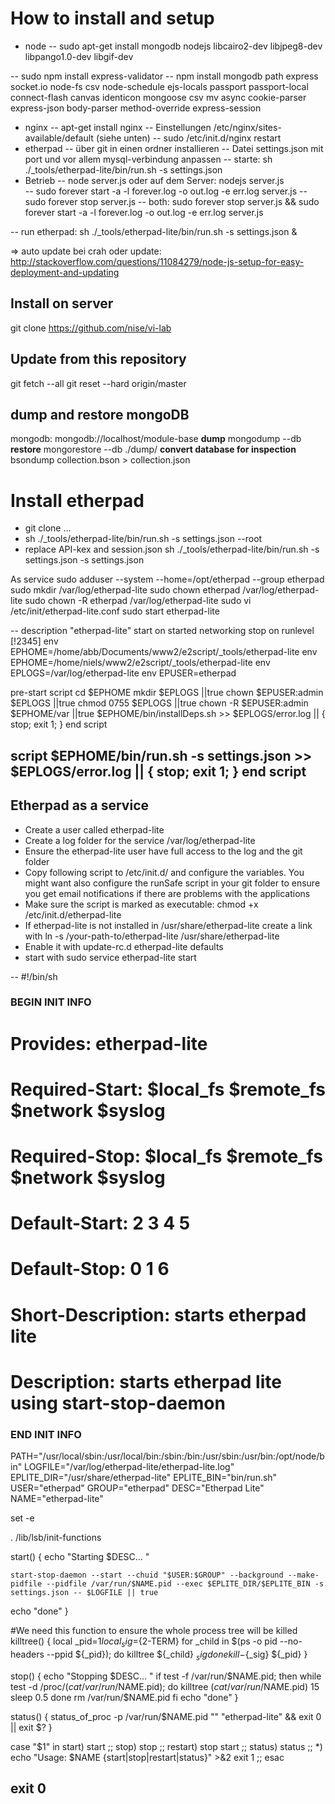 # How to install and setup
- node 
-- sudo apt-get install mongodb nodejs libcairo2-dev libjpeg8-dev libpango1.0-dev libgif-dev

-- sudo npm install express-validator
-- npm install mongodb path express socket.io node-fs csv node-schedule ejs-locals passport passport-local connect-flash canvas identicon mongoose csv mv async cookie-parser express-json body-parser method-override express-session
- nginx
-- apt-get install nginx
-- Einstellungen /etc/nginx/sites-available/default  (siehe unten)
-- sudo /etc/init.d/nginx restart
- etherpad
-- über git in einen ordner installieren
-- Datei settings.json mit port und vor allem mysql-verbindung anpassen
-- starte: sh ./_tools/etherpad-lite/bin/run.sh -s settings.json
- Betrieb
-- node server.js   oder auf dem Server: nodejs server.js  
--  sudo forever start -a -l forever.log -o out.log -e err.log server.js
-- sudo forever stop server.js
-- both: sudo forever stop server.js && sudo forever start -a -l forever.log -o out.log -e err.log server.js

-- run etherpad: sh ./_tools/etherpad-lite/bin/run.sh -s settings.json &

=> auto update bei crah oder update: http://stackoverflow.com/questions/11084279/node-js-setup-for-easy-deployment-and-updating


## Install on server
git clone https://github.com/nise/vi-lab

## Update from this repository
git fetch --all
git reset --hard origin/master

## dump and restore mongoDB
mongodb: mongodb://localhost/module-base
**dump**
mongodump --db <application name>
**restore**
mongorestore --db <application name> ./dump/<application name>
**convert database for inspection**
bsondump collection.bson > collection.json


# Install etherpad
- git clone ...
- sh ./_tools/etherpad-lite/bin/run.sh -s settings.json --root
- replace API-kex and session.json
sh ./_tools/etherpad-lite/bin/run.sh -s settings.json -s settings.json

As service
sudo adduser --system --home=/opt/etherpad --group etherpad
sudo mkdir /var/log/etherpad-lite
sudo chown etherpad /var/log/etherpad-lite
sudo chown -R etherpad /var/log/etherpad-lite
sudo vi /etc/init/etherpad-lite.conf
sudo start etherpad-lite

--
description "etherpad-lite"
start on started networking
stop on runlevel [!2345]
env EPHOME=/home/abb/Documents/www2/e2script/_tools/etherpad-lite
env EPHOME=/home/niels/www2/e2script/_tools/etherpad-lite
env EPLOGS=/var/log/etherpad-lite
env EPUSER=etherpad


pre-start script
    cd $EPHOME
    mkdir $EPLOGS                              ||true
    chown $EPUSER:admin $EPLOGS                ||true
    chmod 0755 $EPLOGS                         ||true
    chown -R $EPUSER:admin $EPHOME/var         ||true
    $EPHOME/bin/installDeps.sh >> $EPLOGS/error.log || { stop; exit 1; }
end script

script
	$EPHOME/bin/run.sh -s settings.json >> $EPLOGS/error.log || { stop; exit 1; }
end script
--


## Etherpad as a service

-    Create a user called etherpad-lite
-    Create a log folder for the service /var/log/etherpad-lite
-    Ensure the etherpad-lite user have full access to the log and the git folder
-    Copy following script to /etc/init.d/ and configure the variables. You might want also configure the runSafe script in your git folder to ensure you get email notifications if there are problems with the applications
-    Make sure the script is marked as executable: chmod +x /etc/init.d/etherpad-lite
-    If etherpad-lite is not installed in /usr/share/etherpad-lite create a link with ln -s /your-path-to/etherpad-lite /usr/share/etherpad-lite
-    Enable it with update-rc.d etherpad-lite defaults
-    start with sudo service etherpad-lite start

--
#!/bin/sh

### BEGIN INIT INFO
# Provides:          etherpad-lite
# Required-Start:    $local_fs $remote_fs $network $syslog
# Required-Stop:     $local_fs $remote_fs $network $syslog
# Default-Start:     2 3 4 5
# Default-Stop:      0 1 6
# Short-Description: starts etherpad lite
# Description:       starts etherpad lite using start-stop-daemon
### END INIT INFO

PATH="/usr/local/sbin:/usr/local/bin:/sbin:/bin:/usr/sbin:/usr/bin:/opt/node/bin"
LOGFILE="/var/log/etherpad-lite/etherpad-lite.log"
EPLITE_DIR="/usr/share/etherpad-lite" 
EPLITE_BIN="bin/run.sh"
USER="etherpad"
GROUP="etherpad"
DESC="Etherpad Lite"
NAME="etherpad-lite"

set -e

. /lib/lsb/init-functions

start() {
  echo "Starting $DESC... "

    start-stop-daemon --start --chuid "$USER:$GROUP" --background --make-pidfile --pidfile /var/run/$NAME.pid --exec $EPLITE_DIR/$EPLITE_BIN -s settings.json -- $LOGFILE || true
  echo "done"
}

#We need this function to ensure the whole process tree will be killed
killtree() {
    local _pid=$1
    local _sig=${2-TERM}
    for _child in $(ps -o pid --no-headers --ppid ${_pid}); do
        killtree ${_child} ${_sig}
    done
    kill -${_sig} ${_pid}
}

stop() {
  echo "Stopping $DESC... "
  if test -f /var/run/$NAME.pid; then
    while test -d /proc/$(cat /var/run/$NAME.pid); do
      killtree $(cat /var/run/$NAME.pid) 15
      sleep 0.5
    done
    rm /var/run/$NAME.pid
  fi
  echo "done"
}

status() {
  status_of_proc -p /var/run/$NAME.pid "" "etherpad-lite" && exit 0 || exit $?
}

case "$1" in
  start)
      start
      ;;
  stop)
    stop
      ;;
  restart)
      stop
      start
      ;;
  status)
      status
      ;;
  *)
      echo "Usage: $NAME {start|stop|restart|status}" >&2
      exit 1
      ;;
esac

exit 0
--
